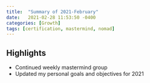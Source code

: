 ```yaml
---
title:  "Summary of 2021-February"
date:   2021-02-28 11:53:50 -0400
categories: [Growth]
tags: [certification, mastermind, nomad]
---
```

## Highlights
- Continued weekly mastermind group
- Updated my personal goals and objectives for 2021
